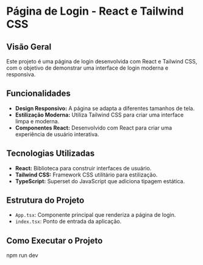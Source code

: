 # Página de Login - React e Tailwind CSS

## Visão Geral

Este projeto é uma página de login desenvolvida com React e Tailwind CSS, com o objetivo de demonstrar uma interface de login moderna e responsiva.

## Funcionalidades

- **Design Responsivo:** A página se adapta a diferentes tamanhos de tela.
- **Estilização Moderna:** Utiliza Tailwind CSS para criar uma interface limpa e moderna.
- **Componentes React:** Desenvolvido com React para criar uma experiência de usuário interativa.

## Tecnologias Utilizadas

- **React:** Biblioteca para construir interfaces de usuário.
- **Tailwind CSS:** Framework CSS utilitário para estilização.
- **TypeScript:** Superset do JavaScript que adiciona tipagem estática.

## Estrutura do Projeto

- `App.tsx`: Componente principal que renderiza a página de login.
- `index.tsx`: Ponto de entrada da aplicação.

## Como Executar o Projeto

npm run dev
